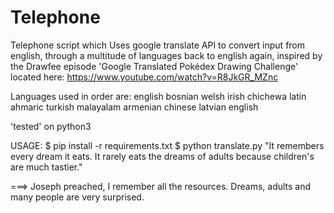 Telephone
=======================================


Telephone script which Uses google translate API to convert input from english, through a multitude of languages back to english again, inspired by the Drawfee episode 'Google Translated Pokédex Drawing Challenge' located here:
https://www.youtube.com/watch?v=R8JkGR_MZnc

Languages used in order are:
english
bosnian
welsh
irish
chichewa
latin
ahmaric
turkish
malayalam
armenian
chinese
latvian
english

'tested' on python3

USAGE:
$ pip install -r requirements.txt
$ python translate.py "It remembers every dream it eats. It rarely eats the dreams of adults because children's are much tastier."

===> 
Joseph preached, I remember all the resources. Dreams, adults and many people are very surprised.
